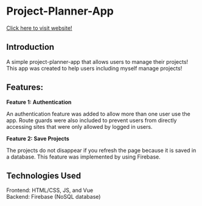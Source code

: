 # Project-Planner-App 
[Click here to visit website!](https://project-planner-223b4.web.app/)


## Introduction
A simple project-planner-app that allows users to manage their projects!
This app was created to help users including myself manage projects!

## Features:

**Feature 1: Authentication** 

An authentication feature was added to allow more than one user use the app.
Route guards were also included to prevent users from directly accessing sites that were only allowed by logged in users.

**Feature 2: Save Projects**

The projects do not disappear if you refresh the page because it is saved in a database. This feature was implemented by using Firebase.

## Technologies Used
Frontend: HTML/CSS, JS, and Vue <br>
Backend: Firebase (NoSQL database)
